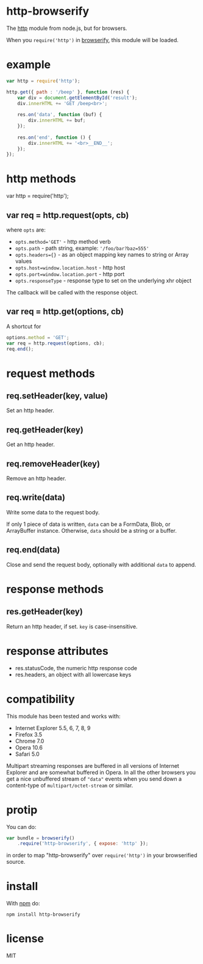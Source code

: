 # http-browserify

The
[http](http://nodejs.org/docs/v0.4.10/api/all.html#hTTP) module from node.js,
but for browsers.

When you `require('http')` in
[browserify](http://github.com/substack/node-browserify),
this module will be loaded.

# example

``` js
var http = require('http');

http.get({ path : '/beep' }, function (res) {
    var div = document.getElementById('result');
    div.innerHTML += 'GET /beep<br>';
    
    res.on('data', function (buf) {
        div.innerHTML += buf;
    });
    
    res.on('end', function () {
        div.innerHTML += '<br>__END__';
    });
});
```

# http methods

var http = require('http');

## var req = http.request(opts, cb)

where `opts` are:

* `opts.method='GET'` - http method verb
* `opts.path` - path string, example: `'/foo/bar?baz=555'`
* `opts.headers={}` - as an object mapping key names to string or Array values
* `opts.host=window.location.host` - http host
* `opts.port=window.location.port` - http port
* `opts.responseType` - response type to set on the underlying xhr object

The callback will be called with the response object.

## var req = http.get(options, cb)

A shortcut for

``` js
options.method = 'GET';
var req = http.request(options, cb);
req.end();
```

# request methods

## req.setHeader(key, value)

Set an http header.

## req.getHeader(key)

Get an http header.

## req.removeHeader(key)

Remove an http header.

## req.write(data)

Write some data to the request body.

If only 1 piece of data is written, `data` can be a FormData, Blob, or
ArrayBuffer instance. Otherwise, `data` should be a string or a buffer.

## req.end(data)

Close and send the request body, optionally with additional `data` to append.

# response methods

## res.getHeader(key)

Return an http header, if set. `key` is case-insensitive.

# response attributes

* res.statusCode, the numeric http response code
* res.headers, an object with all lowercase keys

# compatibility

This module has been tested and works with:

* Internet Explorer 5.5, 6, 7, 8, 9
* Firefox 3.5
* Chrome 7.0
* Opera 10.6
* Safari 5.0

Multipart streaming responses are buffered in all versions of Internet Explorer
and are somewhat buffered in Opera. In all the other browsers you get a nice
unbuffered stream of `"data"` events when you send down a content-type of
`multipart/octet-stream` or similar.

# protip

You can do:

````javascript
var bundle = browserify()
    .require('http-browserify', { expose: 'http' });
````

in order to map "http-browserify" over `require('http')` in your browserified
source.

# install

With [npm](https://npmjs.org) do:

```
npm install http-browserify
```

# license

MIT
